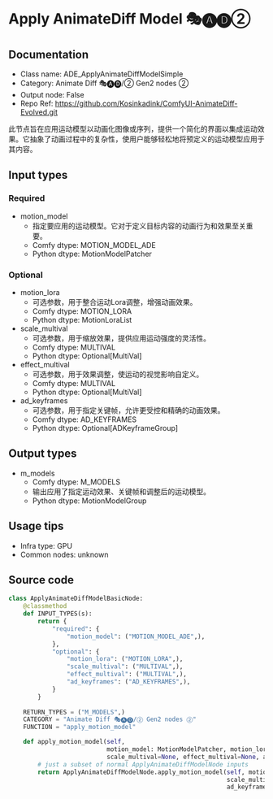 # Apply AnimateDiff Model 🎭🅐🅓②
## Documentation
- Class name: ADE_ApplyAnimateDiffModelSimple
- Category: Animate Diff 🎭🅐🅓/② Gen2 nodes ②
- Output node: False
- Repo Ref: https://github.com/Kosinkadink/ComfyUI-AnimateDiff-Evolved.git

此节点旨在应用运动模型以动画化图像或序列，提供一个简化的界面以集成运动效果。它抽象了动画过程中的复杂性，使用户能够轻松地将预定义的运动模型应用于其内容。

## Input types
### Required
- motion_model
    - 指定要应用的运动模型。它对于定义目标内容的动画行为和效果至关重要。
    - Comfy dtype: MOTION_MODEL_ADE
    - Python dtype: MotionModelPatcher

### Optional
- motion_lora
    - 可选参数，用于整合运动Lora调整，增强动画效果。
    - Comfy dtype: MOTION_LORA
    - Python dtype: MotionLoraList
- scale_multival
    - 可选参数，用于缩放效果，提供应用运动强度的灵活性。
    - Comfy dtype: MULTIVAL
    - Python dtype: Optional[MultiVal]
- effect_multival
    - 可选参数，用于效果调整，使运动的视觉影响自定义。
    - Comfy dtype: MULTIVAL
    - Python dtype: Optional[MultiVal]
- ad_keyframes
    - 可选参数，用于指定关键帧，允许更受控和精确的动画效果。
    - Comfy dtype: AD_KEYFRAMES
    - Python dtype: Optional[ADKeyframeGroup]

## Output types
- m_models
    - Comfy dtype: M_MODELS
    - 输出应用了指定运动效果、关键帧和调整后的运动模型。
    - Python dtype: MotionModelGroup

## Usage tips
- Infra type: GPU
- Common nodes: unknown

## Source code
```python
class ApplyAnimateDiffModelBasicNode:
    @classmethod
    def INPUT_TYPES(s):
        return {
            "required": {
                "motion_model": ("MOTION_MODEL_ADE",),
            },
            "optional": {
                "motion_lora": ("MOTION_LORA",),
                "scale_multival": ("MULTIVAL",),
                "effect_multival": ("MULTIVAL",),
                "ad_keyframes": ("AD_KEYFRAMES",),
            }
        }
    
    RETURN_TYPES = ("M_MODELS",)
    CATEGORY = "Animate Diff 🎭🅐🅓/② Gen2 nodes ②"
    FUNCTION = "apply_motion_model"

    def apply_motion_model(self,
                           motion_model: MotionModelPatcher, motion_lora: MotionLoraList=None,
                           scale_multival=None, effect_multival=None, ad_keyframes=None):
        # just a subset of normal ApplyAnimateDiffModelNode inputs
        return ApplyAnimateDiffModelNode.apply_motion_model(self, motion_model, motion_lora=motion_lora,
                                                            scale_multival=scale_multival, effect_multival=effect_multival,
                                                            ad_keyframes=ad_keyframes)